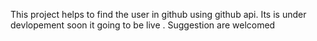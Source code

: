 This project helps to find the user in github using github api.
Its is under devlopement soon it going to be live .
Suggestion are welcomed